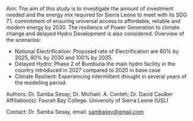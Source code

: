 Aim: The aim of this study is to investigate the amount of investment needed and the energy mix required for Sierra Leone to meet with its SDG 7.1. commitment of ensuring universal access to affordable, reliable and modern energy by 2030. The resilience of Power Generation to climate change and delayed Hydro Development is also considered.
Overview of the scenarios: 
- National Electrification: Proposed rate  of Electrification are 60% by 2025, 80% by 2030 and 100% by 2035.
- Delayed Hydro: Phase 2 of Bumbuna the main hydro facility in the country introduced in 2027 compared to 2020 in base case
- Climate Resilient: Experiencing intermittent drought in several years of the modelling period.

Authors: Dr. Samba Sesay; Dr. Michael. A. Conteh; Dr. David Caulker
Affiliation(s): Fourah Bay College. University of Sierra Leone (USL)

Contact: Dr. Samba Sesay, email: sambasey@gmail.com
